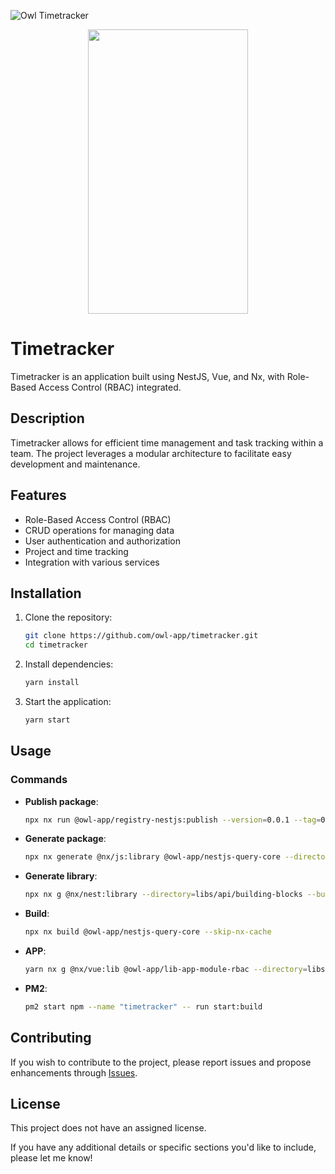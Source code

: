 ![Owl Timetracker](https://raw.githubusercontent.com/owl-app/timetracker/refs/heads/main/libs/app/core/src/assets/logo-cropped.webp)
<p align="center">
  <img src="![Owl Timetracker](https://raw.githubusercontent.com/owl-app/timetracker/refs/heads/main/libs/app/core/src/assets/logo-cropped.webp)" width="256" height="455">
</p>

# Timetracker

Timetracker is an application built using NestJS, Vue, and Nx, with Role-Based Access Control (RBAC) integrated.

## Description

Timetracker allows for efficient time management and task tracking within a team. The project leverages a modular architecture to facilitate easy development and maintenance.

## Features
- Role-Based Access Control (RBAC)
- CRUD operations for managing data
- User authentication and authorization
- Project and time tracking
- Integration with various services

## Installation

1. Clone the repository:
   ```bash
   git clone https://github.com/owl-app/timetracker.git
   cd timetracker
   ```

2. Install dependencies:
   ```bash
   yarn install
   ```

3. Start the application:
   ```bash
   yarn start
   ```

## Usage

### Commands

- **Publish package**:
  ```bash
  npx nx run @owl-app/registry-nestjs:publish --version=0.0.1 --tag=0.0.1
  ```

- **Generate package**:
  ```bash
  npx nx generate @nx/js:library @owl-app/nestjs-query-core --directory=packages/query/core --publishable --importPath=@owl-app/nestjs-query-core
  ```

- **Generate library**:
  ```bash
  npx nx g @nx/nest:library --directory=libs/api/building-blocks --buildable=true
  ```

- **Build**:
  ```bash
  npx nx build @owl-app/nestjs-query-core --skip-nx-cache
  ```

- **APP**:
  ```bash
  yarn nx g @nx/vue:lib @owl-app/lib-app-module-rbac --directory=libs/app/modules/rbac
  ```

- **PM2**:
  ```bash
  pm2 start npm --name "timetracker" -- run start:build
  ```

## Contributing

If you wish to contribute to the project, please report issues and propose enhancements through [Issues](https://github.com/owl-app/timetracker/issues).

## License

This project does not have an assigned license.

If you have any additional details or specific sections you'd like to include, please let me know!
